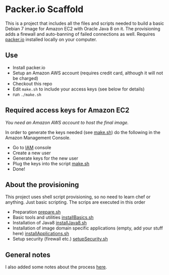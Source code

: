 # Packer.io Scaffold

This is a project that includes all the files and scripts needed to build a basic Debian 7 image for Amazon EC2 with Oracle Java 8 on it. The provisioning adds a firewall and auto-banning of failed connections as well. Requires [packer.io](https://packer.io/) installed locally on your computer.

## Use
- Install packer.io
- Setup an Amazon AWS account (requires credit card, although it will not be charged)
- Checkout this repo
- Edit ```make.sh``` to include your access keys (see below for details)
- run ```./make.sh```

## Required access keys for Amazon EC2
*You need an Amazon AWS account to host the final image.*

In order to generate the keys needed (see [make.sh](make.sh)) do the following in the Amazon Management Console.

- Go to [IAM](https://console.aws.amazon.com/iam/home#home) console
- Create a new user
- Generate keys for the new user
- Plug the keys into the script [make.sh](make.sh)
- Done!

## About the provisioning
This project uses shell script provisioning, so no need to learn chef or anything. Just basic scripting.
The scrips are executed in this order
- Preparation [prepare.sh](provisioning/scripts/prepare.sh)
- Basic tools and utilities [installBasics.sh](provisioning/scripts/installBasics.sh)
- Installation of Java8 [installJava8.sh](provisioning/scripts/installJava8.sh)
- Installation of image domain specific applications (empty, add your stuff here) [installApplications.sh](provisioning/scripts/installApplications.sh)
- Setup security (firewall etc.) [setupSecurity.sh](provisioning/scripts/setupSecurity.sh)


## General notes
I also added some notes about the process [here](http://mildly-interesting.info/blog/2015/01/26/packer-dot-io-for-the-impatient/).
